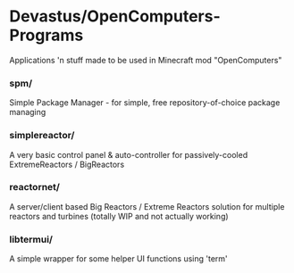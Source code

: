 # Devastus/OpenComputers-Programs
Applications 'n stuff made to be used in Minecraft mod "OpenComputers"

### spm/
Simple Package Manager - for simple, free repository-of-choice package managing

### simplereactor/
A very basic control panel & auto-controller for passively-cooled ExtremeReactors / BigReactors

### reactornet/
A server/client based Big Reactors / Extreme Reactors solution for multiple reactors and turbines (totally WIP and not actually working)

### libtermui/
A simple wrapper for some helper UI functions using 'term'
